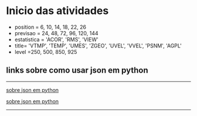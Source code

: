 # Inicio das atividades

+ position = 6, 10, 14, 18, 22, 26
+ previsao = 24, 48, 72, 96, 120, 144
+ estatistica = 'ACOR', 'RMS', 'VIEW'
+ title= 'VTMP', 'TEMP', 'UMES', 'ZGEO', 'UVEL', 'VVEL', 'PSNM', 'AGPL'
+ level =250, 500, 850, 925

## links sobre como usar json em python

---
[sobre json em python](https://developer.rhino3d.com/guides/rhinopython/python-xml-json/)

[sobre json em python](https://codingnetworker.com/2015/10/python-dictionaries-json-crash-course/)

---

